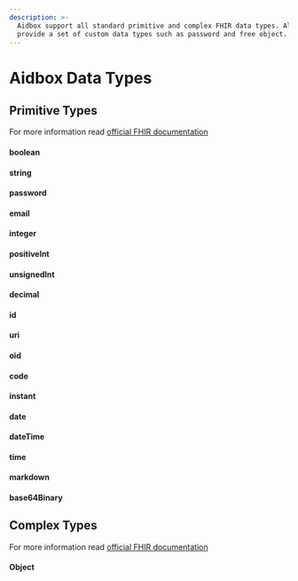 ```yaml
---
description: >-
  Aidbox support all standard primitive and complex FHIR data types. Also Aidbox
  provide a set of custom data types such as password and free object.
---
```


# Aidbox Data Types

## Primitive Types

For more information read [official FHIR documentation](https://www.hl7.org/fhir/datatypes.html#primitive)

#### boolean 

#### string

#### password

#### email

#### integer

#### positiveInt

#### unsignedInt

#### decimal

#### id

#### uri

#### oid

#### code

#### instant

#### date

#### dateTime

#### time

#### markdown

#### base64Binary

## Complex Types

For more information read [official FHIR documentation](https://www.hl7.org/fhir/datatypes.html#complex)

#### Object

